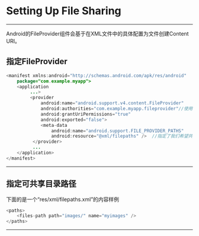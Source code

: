 # Setting Up File Sharing  
- - -
Android的FileProvider组件会基于在XML文件中的具体配置为文件创建Content URI。  
		
## 指定FileProvider
		

```java
<manifest xmlns:android="http://schemas.android.com/apk/res/android"
	package="com.example.myapp">
	<application
		 ...>
		 <provider
		     android:name="android.support.v4.content.FileProvider"
		     android:authorities="com.example.myapp.fileprovider"//使用自己的包名
		     android:grantUriPermissions="true"
		     android:exported="false">
		     <meta-data
		         android:name="android.support.FILE_PROVIDER_PATHS"
		         android:resource="@xml/filepaths" />  //指定了我们希望共享的目录路径 无.xml后缀
		  </provider>
		  ...
	</application>
</manifest>
```
- - - -

## 指定可共享目录路径  
		
下面的是一个“res/xml/filepaths.xml”的内容样例  
		
```java
<paths>
	<files-path path="images/" name="myimages" />
</paths>
```

----

		
